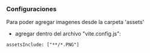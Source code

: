 ### Configuraciones

Para poder agregar imagenes desde la carpeta 'assets'

- agregar dentro del archivo "vite.config.js":

```
assetsInclude: ["**/*.PNG"]
```
